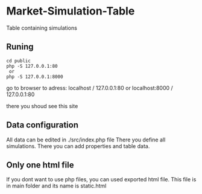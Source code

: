 # Market-Simulation-Table

Table containing simulations

## Runing 
```
cd public 
php -S 127.0.0.1:80
 or
php -S 127.0.0.1:8000
```

go to browser to adress:
localhost / 127.0.0.1:80
 or
localhost:8000 / 127.0.0.1:80

there you shoud see this site

## Data configuration

All data can be edited in ./src/index.php file
There you define all simulations. There you can add properties and table data.

## Only one html file
If you dont want to use php files, you can used exported html file.
This file is in main folder and its name is static.html
